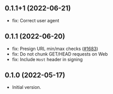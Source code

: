 ## 0.1.1+1 (2022-06-21)

- fix: Correct user agent

## 0.1.1 (2022-06-20)

- fix: Presign URL min/max checks ([#1683](https://github.com/aws-amplify/amplify-flutter/pull/1683))
- fix: Do not chunk GET/HEAD requests on Web
- fix: Include `Host` header in signing

## 0.1.0 (2022-05-17)

- Initial version.
